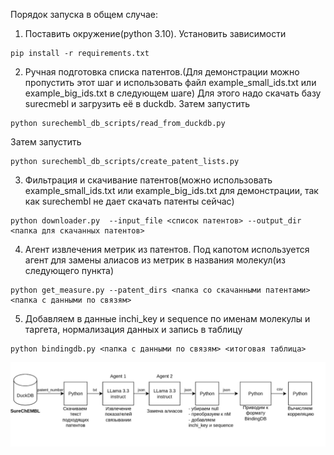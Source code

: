 Порядок запуска в общем случае:

1. Поставить окружение(python 3.10). Установить зависимости
```
pip install -r requirements.txt
```

2. Ручная подготовка списка патентов.(Для демонстрации можно пропустить этот шаг и использовать файл example_small_ids.txt или example_big_ids.txt в следующем шаге)
Для этого надо скачать базу surecmebl и загрузить её в duckdb. 
Затем запустить 
```
python surechembl_db_scripts/read_from_duckdb.py
```
Затем запустить 
```
python surechembl_db_scripts/create_patent_lists.py
```

3. Фильтрация и скачивание патентов(можно использовать example_small_ids.txt или example_big_ids.txt для демонстрации, так как surechembl не дает скачать патенты сейчас)
```
python downloader.py  --input_file <список патентов> --output_dir <папка для скачанных патентов>
```

4. Агент извлечения метрик из патентов. Под капотом используется агент для замены алиасов из метрик в названия молекул(из следующего пункта)
```
python get_measure.py --patent_dirs <папка со скачанными патентами>  <папка с данными по связям>
```

5. Добавляем в данные inchi_key и sequence по именам молекулы и таргета, нормализация данных и запись в таблицу
```
python bindingdb.py <папка с данными по связям> <итоговая таблица>
```

![img.png](img.png)